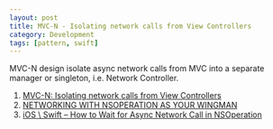 ```yaml
---
layout: post
title: MVC-N - Isolating network calls from View Controllers
category: Development
tags: [pattern, swift]
---
```


MVC-N design isolate async network calls from MVC into a separate manager or singleton, i.e. Network Controller.

1. [MVC-N: Isolating network calls from View Controllers](https://realm.io/news/slug-marcus-zarra-exploring-mvcn-swift/)
2. [NETWORKING WITH NSOPERATION AS YOUR WINGMAN](http://fuckingswiftblocksyntax.com/)
3. [iOS \ Swift – How to Wait for Async Network Call in NSOperation](http://www.oded-tech-blog.com/ios-swift-how-to-wait-for-async-network-call-in-nsoperation/)

